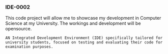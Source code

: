 ###  IDE-0002

This code project will allow me to showcase my development in Computer Science at my University. The workings and development will be opensource.

```
AN Integrated Development Environment (IDE) specifically tailored for university students, focused on testing and evaluating their code for examination purposes.
``` 
